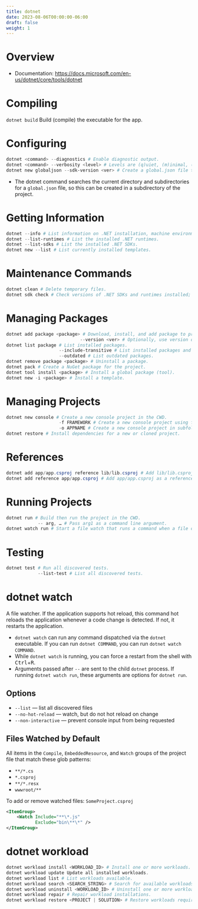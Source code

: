 ```yaml
---
title: dotnet
date: 2023-08-06T00:00:00-06:00
draft: false
weight: 1
---
```


# Overview
- Documentation: https://docs.microsoft.com/en-us/dotnet/core/tools/dotnet

# Compiling
`dotnet build` Build (compile) the executable for the app.

# Configuring
```powershell
dotnet <command> --diagnostics # Enable diagnostic output.
dotnet <command> --verbosity <level> # Levels are (q)uiet, (m)inimal, (n)ormal, (d)etailed, (diag)nostic.
dotnet new globaljson --sdk-version <ver> # Create a global.json file to target the .NET SDK version ver.
```
- The dotnet command searches the current directory and subdirectories for a `global.json` file, so this can be created in a subdirectory of the project.

# Getting Information
```powershell
dotnet --info # List information on .NET installation, machine environment, etc
dotnet --list-runtimes # List the installed .NET runtimes.
dotnet --list-sdks # List the installed .NET SDKs.
dotnet new --list # List currently installed templates.
```

# Maintenance Commands
```powershell
dotnet clean # Delete temporary files.
dotnet sdk check # Check versions of .NET SDKs and runtimes installed; warn if any are out of date.
```

# Managing Packages
```powershell
dotnet add package <package> # Download, install, and add package to project. Also updates a package.
                            --version <ver> # Optionally, use version of package.
dotnet list package # List installed packages.
                    --include-transitive # List installed packages and their dependencies.
                    --outdated # List outdated packages.
dotnet remove package <package> # Uninstall a package.
dotnet pack # Create a NuGet package for the project.
dotnet tool install <package> # Install a global package (tool).
dotnet new -i <package> # Install a template.
```

# Managing Projects
```powershell
dotnet new console # Create a new console project in the CWD.
                    -f FRAMEWORK # Create a new console project using framework version framework.
                    -o APPNAME # Create a new console project in subfolder APPNAME.
dotnet restore # Install dependencies for a new or cloned project.
```

# References
```powershell
dotnet add app/app.csproj reference lib/lib.csproj # Add lib/lib.csproj as a reference to app/app.csproj
dotnet add reference app/app.csproj # Add app/app.csproj as a reference to the project in the current directory
```

# Running Projects
```powershell
dotnet run # Build then run the project in the CWD.
            -- arg, … # Pass arg1 as a command line argument.
dotnet watch run # Start a file watch that runs a command when a file changes. Useful for hot reload in ASP.NET.
```

# Testing
```powershell
dotnet test # Run all discovered tests.
            --list-test # List all discovered tests.
```

# dotnet watch
A file watcher.  If the application supports hot reload, this command hot reloads the application whenever a code change is detected.  If not, it restarts the application.
- `dotnet watch` can run any command dispatched via the `dotnet` executable.  If you can run `dotnet COMMAND`, you can run `dotnet watch COMMAND`.
- While `dotnet watch` is running, you can force a restart from the shell with <kbd>Ctrl</kbd>+<kbd>R</kbd>.
- Arguments passed after `--` are sent to the child `dotnet` process.  If running `dotnet watch run`, these arguments are options for `dotnet run`.

## Options
- `--list` — list all discovered files 
- `--no-hot-reload` — watch, but do not hot reload on change
- `--non-interactive` — prevent console input from being requested

## Files Watched by Default
All items in the `Compile`, `EmbeddedResource`, and `Watch` groups of the project file that match these glob patterns:
- `**/*.cs`
- `*.csproj`
- `**/*.resx`
- `wwwroot/**` 

To add or remove watched files:
`SomeProject.csproj`
```xml
<ItemGroup>
    <Watch Include="**\*.js" 
           Exclude="bin\**\*" />
</ItemGroup>
```

# dotnet workload
```powershell
dotnet workload install <WORKLOAD_ID> # Install one or more workloads.
dotnet workload update Update all installed workloads.
dotnet workload list # List workloads available.
dotnet workload search <SEARCH_STRING> # Search for available workloads.
dotnet workload uninstall <WORKLOAD_ID> # Uninstall one or more workloads.
dotnet workload repair # Repair workload installations.
dotnet workload restore <PROJECT | SOLUTION> # Restore workloads required for a project.
```
